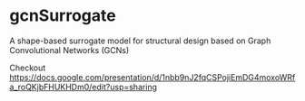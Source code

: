 # gcnSurrogate

A shape-based surrogate model for structural design based on Graph Convolutional Networks (GCNs)

Checkout https://docs.google.com/presentation/d/1nbb9nJ2fqCSPojiEmDG4moxoWRfa_roQKjbFHUKHDm0/edit?usp=sharing 
